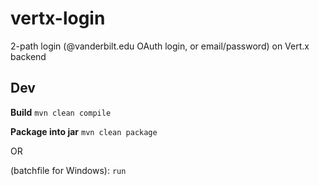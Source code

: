 # vertx-login

2-path login (@vanderbilt.edu OAuth login, or email/password) on Vert.x backend

## Dev

**Build**
`mvn clean compile`

**Package into jar**
`mvn clean package`

OR

(batchfile for Windows): `run`